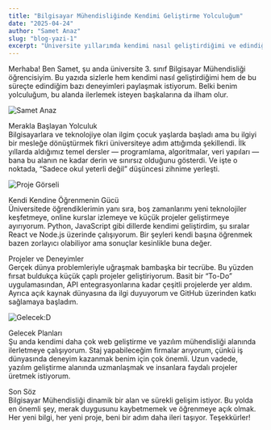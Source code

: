 ```yaml
---
title: "Bilgisayar Mühendisliğinde Kendimi Geliştirme Yolculuğum"
date: "2025-04-24"
author: "Samet Anaz"
slug: "blog-yazi-1"
excerpt: "Üniversite yıllarımda kendimi nasıl geliştirdiğimi ve edindiğim deneyimleri paylaşıyorum."
---
```


Merhaba! Ben Samet, şu anda üniversite 3. sınıf Bilgisayar Mühendisliği öğrencisiyim. Bu yazıda sizlerle hem kendimi nasıl geliştirdiğimi hem de bu süreçte edindiğim bazı deneyimleri paylaşmak istiyorum. Belki benim yolculuğum, bu alanda ilerlemek isteyen başkalarına da ilham olur.

![Samet Anaz](/assets/images/me1.jpg)

Merakla Başlayan Yolculuk  
Bilgisayarlara ve teknolojiye olan ilgim çocuk yaşlarda başladı ama bu ilgiyi bir mesleğe dönüştürmek fikri üniversiteye adım attığımda şekillendi. İlk yıllarda aldığımız temel dersler — programlama, algoritmalar, veri yapıları — bana bu alanın ne kadar derin ve sınırsız olduğunu gösterdi. Ve işte o noktada, “Sadece okul yeterli değil” düşüncesi zihnime yerleşti.

![Proje Görseli](/assets/images/me2.jpg)

Kendi Kendine Öğrenmenin Gücü  
Üniversitede öğrendiklerimin yanı sıra, boş zamanlarımı yeni teknolojiler keşfetmeye, online kurslar izlemeye ve küçük projeler geliştirmeye ayırıyorum. Python, JavaScript gibi dillerde kendimi geliştirdim, şu sıralar React ve Node.js üzerinde çalışıyorum. Bir şeyleri kendi başına öğrenmek bazen zorlayıcı olabiliyor ama sonuçlar kesinlikle buna değer.

Projeler ve Deneyimler  
Gerçek dünya problemleriyle uğraşmak bambaşka bir tecrübe. Bu yüzden fırsat buldukça küçük çaplı projeler geliştiriyorum. Basit bir “To-Do” uygulamasından, API entegrasyonlarına kadar çeşitli projelerde yer aldım. Ayrıca açık kaynak dünyasına da ilgi duyuyorum ve GitHub üzerinden katkı sağlamaya başladım.

![Gelecek:D](/assets/images/me3.jpg)

Gelecek Planları  
Şu anda kendimi daha çok web geliştirme ve yazılım mühendisliği alanında ilerletmeye çalışıyorum. Staj yapabileceğim firmalar arıyorum, çünkü iş dünyasında deneyim kazanmak benim için çok önemli. Uzun vadede, yazılım geliştirme alanında uzmanlaşmak ve insanlara faydalı projeler üretmek istiyorum.

Son Söz  
Bilgisayar Mühendisliği dinamik bir alan ve sürekli gelişim istiyor. Bu yolda en önemli şey, merak duygusunu kaybetmemek ve öğrenmeye açık olmak. Her yeni bilgi, her yeni proje, beni bir adım daha ileri taşıyor. Teşekkürler!
